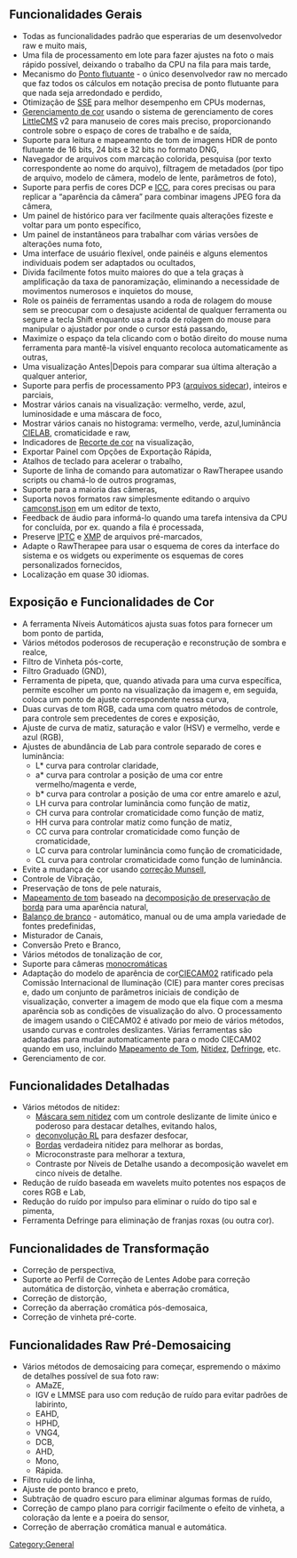 ## Funcionalidades Gerais

- Todas as funcionalidades padrão que esperarias de um desenvolvedor raw
  e muito mais,
- Uma fila de processamento em lote para fazer ajustes na foto o mais
  rápido possível, deixando o trabalho da CPU na fila para mais tarde,
- Mecanismo do [Ponto
  flutuante](https://en.wikipedia.org/wiki/Floating_point) - o único
  desenvolvedor raw no mercado que faz todos os cálculos em notação
  precisa de ponto flutuante para que nada seja arredondado e perdido,
- Otimização de
  [SSE](https://en.wikipedia.org/wiki/Streaming_SIMD_Extensions) para
  melhor desempenho em CPUs modernas,
- [Gerenciamento de cor](https://en.wikipedia.org/wiki/Color_management)
  usando o sistema de gerenciamento de cores
  [LittleCMS](https://en.wikipedia.org/wiki/LittleCMS) v2 para manuseio
  de cores mais preciso, proporcionando controle sobre o espaço de cores
  de trabalho e de saída,
- Suporte para leitura e mapeamento de tom de imagens HDR de ponto
  flutuante de 16 bits, 24 bits e 32 bits no formato DNG,
- Navegador de arquivos com marcação colorida, pesquisa (por texto
  correspondente ao nome do arquivo), filtragem de metadados (por tipo
  de arquivo, modelo de câmera, modelo de lente, parâmetros de foto),
- Suporte para perfis de cores DCP e
  [ICC](https://en.wikipedia.org/wiki/ICC_profile), para cores precisas
  ou para replicar a “aparência da câmera” para combinar imagens JPEG
  fora da câmera,
- Um painel de histórico para ver facilmente quais alterações fizeste e
  voltar para um ponto específico,
- Um painel de instantâneos para trabalhar com várias versões de
  alterações numa foto,
- Uma interface de usuário flexível, onde painéis e alguns elementos
  individuais podem ser adaptados ou ocultados,
- Divida facilmente fotos muito maiores do que a tela graças à
  amplificação da taxa de panoramização, eliminando a necessidade de
  movimentos numerosos e inquietos do mouse,
- Role os painéis de ferramentas usando a roda de rolagem do mouse sem
  se preocupar com o desajuste acidental de qualquer ferramenta ou
  segure a tecla Shift enquanto usa a roda de rolagem do mouse para
  manipular o ajustador por onde o cursor está passando,
- Maximize o espaço da tela clicando com o botão direito do mouse numa
  ferramenta para mantê-la visível enquanto recoloca automaticamente as
  outras,
- Uma visualização Antes\|Depois para comparar sua última alteração a
  qualquer anterior,
- Suporte para perfis de processamento PP3 ([arquivos
  sidecar](https://en.wikipedia.org/wiki/Sidecar_file)), inteiros e
  parciais,
- Mostrar vários canais na visualização: vermelho, verde, azul,
  luminosidade e uma máscara de foco,
- Mostrar vários canais no histograma: vermelho, verde, azul,luminância
  [CIELAB](https://en.wikipedia.org/wiki/Lab_color_space), cromaticidade
  e raw,
- Indicadores de [Recorte de
  cor](https://en.wikipedia.org/wiki/Clipping_(photography)) na
  visualização,
- Exportar Painel com Opções de Exportação Rápida,
- Atalhos de teclado para acelerar o trabalho,
- Suporte de linha de comando para automatizar o RawTherapee usando
  scripts ou chamá-lo de outros programas,
- Suporte para a maioria das câmeras,
- Suporta novos formatos raw simplesmente editando o arquivo
  [camconst.json](camconst.json "wikilink") em um editor de texto,
- Feedback de áudio para informá-lo quando uma tarefa intensiva da CPU
  for concluída, por ex. quando a fila é processada,
- Preserve [IPTC](https://en.wikipedia.org/wiki/IPTC) e
  [XMP](https://en.wikipedia.org/wiki/Extensible_Metadata_Platform) de
  arquivos pré-marcados,
- Adapte o RawTherapee para usar o esquema de cores da interface do
  sistema e os widgets ou experimente os esquemas de cores
  personalizados fornecidos,
- Localização em quase 30 idiomas.

## Exposição e Funcionalidades de Cor

- A ferramenta Níveis Automáticos ajusta suas fotos para fornecer um bom
  ponto de partida,
- Vários métodos poderosos de recuperação e reconstrução de sombra e
  realce,
- Filtro de Vinheta pós-corte,
- Filtro Graduado (GND),
- Ferramenta de pipeta, que, quando ativada para uma curva específica,
  permite escolher um ponto na visualização da imagem e, em seguida,
  coloca um ponto de ajuste correspondente nessa curva,
- Duas curvas de tom RGB, cada uma com quatro métodos de controle, para
  controle sem precedentes de cores e exposição,
- Ajuste de curva de matiz, saturação e valor (HSV) e vermelho, verde e
  azul (RGB),
- Ajustes de abundância de Lab para controle separado de cores e
  luminância:
  - L\* curva para controlar claridade,
  - a\* curva para controlar a posição de uma cor entre vermelho/magenta
    e verde,
  - b\* curva para controlar a posição de uma cor entre amarelo e azul,
  - LH curva para controlar luminância como função de matiz,
  - CH curva para controlar cromaticidade como função de matiz,
  - HH curva para controlar matiz como função de matiz,
  - CC curva para controlar cromaticidade como função de cromaticidade,
  - LC curva para controlar luminância como função de cromaticidade,
  - CL curva para controlar cromaticidade como função de luminância.
- Evite a mudança de cor usando [correção
  Munsell](https://en.wikipedia.org/wiki/Munsell_color_system),
- Controle de Vibração,
- Preservação de tons de pele naturais,
- [Mapeamento de tom](https://en.wikipedia.org/wiki/Tone_mapping)
  baseado na [decomposição de preservação de
  borda](http://www.cs.huji.ac.il/~danix/epd/) para uma aparência
  natural,
- [Balanço de branco](https://en.wikipedia.org/wiki/White_balance) -
  automático, manual ou de uma ampla variedade de fontes predefinidas,
- Misturador de Canais,
- Conversão Preto e Branco,
- Vários métodos de tonalização de cor,
- Suporte para câmeras
  [monocromáticas](Demosaicing#Monochrome_Cameras "wikilink")
- Adaptação do modelo de aparência de
  cor[CIECAM02](https://en.wikipedia.org/wiki/CIECAM02) ratificado pela
  Comissão Internacional de Iluminação (CIE) para manter cores precisas
  e, dado um conjunto de parâmetros iniciais de condição de
  visualização, converter a imagem de modo que ela fique com a mesma
  aparência sob as condições de visualização do alvo. O processamento de
  imagem usando o CIECAM02 é ativado por meio de vários métodos, usando
  curvas e controles deslizantes. Várias ferramentas são adaptadas para
  mudar automaticamente para o modo CIECAM02 quando em uso, incluindo
  [Mapeamento de Tom](Mapeamento_de_Tom "wikilink"),
  [Nitidez](Nitidez "wikilink"), [Defringe](Defringe "wikilink"), etc.
- Gerenciamento de cor.

## Funcionalidades Detalhadas

- Vários métodos de nitidez:
  - [Máscara sem nitidez](https://en.wikipedia.org/wiki/Unsharp_mask)
    com um controle deslizante de limite único e poderoso para destacar
    detalhes, evitando halos,
  - [deconvolução
    RL](https://en.wikipedia.org/wiki/Richardson%E2%80%93Lucy_deconvolution)
    para desfazer desfocar,
  - [Bordas](https://web.archive.org/web/20110625093654/http://www.rawness.es/sharpening/?lang=en)
    verdadeira nitidez para melhorar as bordas,
  - Microconstraste para melhorar a textura,
  - Contraste por Níveis de Detalhe usando a decomposição wavelet em
    cinco níveis de detalhe.
- Redução de ruído baseada em wavelets muito potentes nos espaços de
  cores RGB e Lab,
- Redução do ruído por impulso para eliminar o ruído do tipo sal e
  pimenta,
- Ferramenta Defringe para eliminação de franjas roxas (ou outra cor).

## Funcionalidades de Transformação

- Correção de perspectiva,
- Suporte ao Perfil de Correção de Lentes Adobe para correção automática
  de distorção, vinheta e aberração cromática,
- Correção de distorção,
- Correção da aberração cromática pós-demosaica,
- Correção de vinheta pré-corte.

## Funcionalidades Raw Pré-Demosaicing

- Vários métodos de demosaicing para começar, espremendo o máximo de
  detalhes possível de sua foto raw:
  - AMaZE,
  - IGV e LMMSE para uso com redução de ruído para evitar padrões de
    labirinto,
  - EAHD,
  - HPHD,
  - VNG4,
  - DCB,
  - AHD,
  - Mono,
  - Rápida.
- Filtro ruído de linha,
- Ajuste de ponto branco e preto,
- Subtração de quadro escuro para eliminar algumas formas de ruído,
- Correção de campo plano para corrigir facilmente o efeito de vinheta,
  a coloração da lente e a poeira do sensor,
- Correção de aberração cromática manual e automática.

[Category:General](Category:General "wikilink")